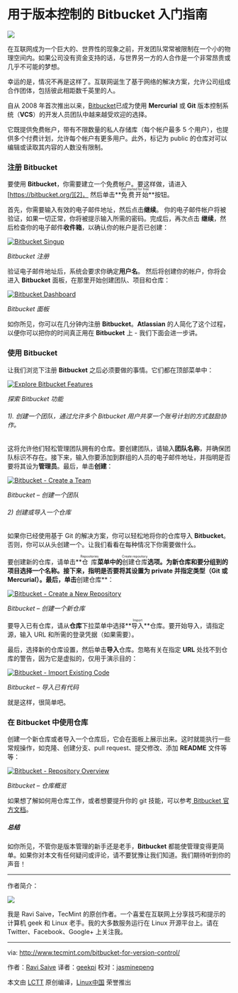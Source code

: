 用于版本控制的 Bitbucket 入门指南
============================================================

 ![](https://www.blogmint.com/frontendUtil/openPage?page=blog-post-read&oId=c41aba944ad4408095c09ccabc1921ec&uId=1a715d24df2f49c0be2acf7d7409ffbb&count=1&image=one-pixel.png) 

在互联网成为一个巨大的、世界性的现象之前，开发团队常常被限制在一个小的物理空间内。如果公司没有资金支持的话，与世界另一方的人合作是一个非常昂贵或几乎不可能的梦想。

幸运的是，情况不再是这样了。互联网诞生了基于网络的解决方案，允许公司组成合作团体，包括彼此相距数千英里的人。

自从 2008 年首次推出以来，[Bitbucket][1]已成为使用 **Mercurial** 或 **Git** 版本控制系统（**VCS**）的开发人员团队中越来越受欢迎的选择。

它既提供免费帐户，带有不限数量的私人存储库（每个帐户最多 5 个用户），也提供多个付费计划，允许每个帐户有更多用户。此外，标记为 public 的仓库对可以编辑或读取其内容的人数没有限制。

### 注册 Bitbucket

要使用 **Bitbucket**，你需要建立一个免费帐户。要这样做，请进入 [https://bitbucket.org/][2]， 然后单击**<ruby>免费开始<rt>Get started for free</rt></ruby>**按钮。

首先，你需要输入有效的电子邮件地址，然后点击**继续**。 你的电子邮件帐户将被验证，如果一切正常，你将被提示输入所需的密码。完成后，再次点击 **继续**，然后检查你的电子邮件**收件箱**，以确认你的帐户是否已创建：

[
 ![Bitbucket Singup](http://www.tecmint.com/wp-content/uploads/2017/01/Bitbucket-Singup.png) 
][3]

*Bitbucket 注册*

验证电子邮件地址后，系统会要求你确定**用户名**。 然后将创建你的帐户，你将会进入 **Bitbucket** 面板，在那里开始创建团队、项目和仓库：

[
 ![Bitbucket Dashboard](http://www.tecmint.com/wp-content/uploads/2017/01/Bitbucket-Dashboard.png) 
][4]

*Bitbucket 面板*

如你所见，你可以在几分钟内注册 **Bitbucket**。**Atlassian** 的人简化了这个过程，以便你可以把你的时间真正用在 **Bitbucket** 上 - 我们下面会进一步讲。

### 使用 Bitbucket

让我们浏览下注册 **Bitbucket** 之后必须要做的事情。它们都在顶部菜单中：

[
 ![Explore Bitbucket Features](http://www.tecmint.com/wp-content/uploads/2017/01/Explore-Bitbucket-Features.png) 
][5]

*探索 Bitbucket 功能*

###### 1). 创建一个团队，通过允许多个 Bitbucket 用户共享一个账号计划的方式鼓励协作。

这将允许他们轻松管理团队拥有的仓库。要创建团队，请输入**团队名称**，并确保团队标识不存在。接下来，输入你要添加到群组的人员的电子邮件地址，并指明是否要将其设为**管理员**。最后，单击**创建**：

[
 ![Bitbucket - Create a Team](http://www.tecmint.com/wp-content/uploads/2017/01/Bitbucket-Create-a-Team.png) 
][6]

*Bitbucket – 创建一个团队*

###### 2) 创建或导入一个仓库

如果你已经使用基于 Git 的解决方案，你可以轻松地将你的仓库导入 **Bitbucket**。否则，你可以从头创建一个。让我们看看在每种情况下你需要做什么。

要创建新的仓库，请单击**<ruby>仓库<rt>Repositories</rt></ruby>**菜单中的**<ruby>创建仓库<rt>Create repository</rt></ruby>**选项。为新仓库和要分组到的项目选择一个名称。接下来，指明是否要将其设置为 private 并指定类型（Git 或 Mercurial）。最后，单击**创建仓库**：

[
 ![Bitbucket - Create a New Repository](http://www.tecmint.com/wp-content/uploads/2017/01/Bitbucket-Create-a-New-Repository.png) 
][7]

*Bitbucket – 创建一个新仓库*

要导入已有仓库，请从**仓库**下拉菜单中选择**<ruby>导入<rt>Import</rt></ruby>**仓库。要开始导入，请指定源，输入 URL 和所需的登录凭据（如果需要）。

最后，选择新的仓库设置，然后单击**导入**仓库。忽略有关在指定 **URL** 处找不到仓库的警告，因为它是虚拟的，仅用于演示目的：

[
 ![Bitbucket - Import Existing Code](http://www.tecmint.com/wp-content/uploads/2017/01/Bitbucket-Import-Existing-Code.png) 
][8]

*Bitbucket – 导入已有代码*

就是这样，很简单吧。

### 在 Bitbucket 中使用仓库

创建一个新仓库或者导入一个仓库后，它会在面板上展示出来。这时就能执行一些常规操作，如克隆、创建分支、pull request、提交修改、添加 **README** 文件等等：

[
 ![Bitbucket - Repository Overview](http://www.tecmint.com/wp-content/uploads/2017/01/Bitbucket-Repository-Overview.png) 
][9]

*Bitbucket – 仓库概览*

如果想了解如何用仓库工作，或者想要提升你的 git 技能，可以参考[ Bitbucket 官方文档][10]。

##### 总结

如你所见，不管你是版本管理的新手还是老手，**Bitbucket** 都能使管理变得更简单。如果你对本文有任何疑问或评论，请不要犹豫让我们知道。我们期待听到你的声音！

--------------------------------------------------------------------------------

作者简介：

![](http://1.gravatar.com/avatar/7badddbc53297b2e8ed7011cf45df0c0?s=256&d=blank&r=g)

我是 Ravi Saive，TecMint 的原创作者。一个喜爱在互联网上分享技巧和提示的计算机 geek 和 Linux 老手。我的大多数服务运行在 Linux 开源平台上。请在 Twitter、Facebook、Google+ 上关注我。

--------------------------------------------------------------------------------


via: http://www.tecmint.com/bitbucket-for-version-control/

作者：[Ravi Saive][a]
译者：[geekpi](https://github.com/geekpi)
校对：[jasminepeng](https://github.com/jasminepeng)

本文由 [LCTT](https://github.com/LCTT/TranslateProject) 原创编译，[Linux中国](https://linux.cn/) 荣誉推出

[a]:http://www.tecmint.com/author/admin/
[1]:http://bit.ly/2ieExnS
[2]:http://bit.ly/2ioJISt
[3]:http://www.tecmint.com/wp-content/uploads/2017/01/Bitbucket-Singup.png
[4]:http://www.tecmint.com/wp-content/uploads/2017/01/Bitbucket-Dashboard.png
[5]:http://www.tecmint.com/wp-content/uploads/2017/01/Explore-Bitbucket-Features.png
[6]:http://www.tecmint.com/wp-content/uploads/2017/01/Bitbucket-Create-a-Team.png
[7]:http://www.tecmint.com/wp-content/uploads/2017/01/Bitbucket-Create-a-New-Repository.png
[8]:http://www.tecmint.com/wp-content/uploads/2017/01/Bitbucket-Import-Existing-Code.png
[9]:http://www.tecmint.com/wp-content/uploads/2017/01/Bitbucket-Repository-Overview.png
[10]:https://confluence.atlassian.com/bitbucket/bitbucket-cloud-documentation-home-221448814.html
